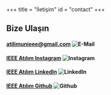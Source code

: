 +++
title = "İletişim"
id = "contact"
+++
 ## Bize Ulaşın
 #### [atilimunieee@gmail.com](mailto:atilimunieee@gmail.com) ![E-Mail](/img/contactlogo/mail.png)

 #### [IEEE Atılım Instagram](https://www.instagram.com/ieeeatilim/) ![Instagram](/img/contactlogo/instagtam.png)

 #### [IEEE Atılım LinkedIn](https://www.linkedin.com/company/ieee-at%C4%B1l%C4%B1m-%C3%BCniversitesi/) ![LinkedIn](/img/contactlogo/linkedin.png)

 #### [IEEE Atılım Github](https://github.com/ieee-atilim) ![Github](/img/contactlogo/github.png)
